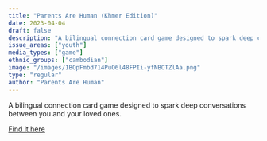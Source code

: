 ```yaml
---
title: "Parents Are Human (Khmer Edition)"
date: 2023-04-04
draft: false
description: "A bilingual connection card game designed to spark deep conversations between you and your loved ones."
issue_areas: ["youth"]
media_types: ["game"]
ethnic_groups: ["cambodian"]
image: "/images/1BOpFmbd714PuO6l48FPIi-yfNBOTZlAa.png"
type: "regular"
author: "Parents Are Human"
---
```


A bilingual connection card game designed to spark deep conversations between you and your loved ones.

[Find it here](https://parentsarehuman.notion.site/Parents-Are-Human-Khmer-Edition-305d6ce9b89a4d08919fb844286aafc0)
